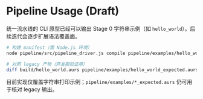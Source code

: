 # Pipeline Usage (Draft)

统一流水线的 CLI 原型已经可以输出 Stage 0 字符串示例（如 `hello_world`）。后续迭代会逐步扩展语法覆盖面。

```bash
# 构建 manifest（需 Node.js 环境）
node pipeline/src/pipeline_driver.js compile pipeline/examples/hello_world.aur -o build/hello_world.aurs

# 对照 legacy 产物（开发期验证用）
diff build/hello_world.aurs pipeline/examples/hello_world_expected.aurs
```

目前实现仅覆盖字符串打印示例；`pipeline/examples/*_expected.aurs` 仍可用于核对 legacy 输出。
